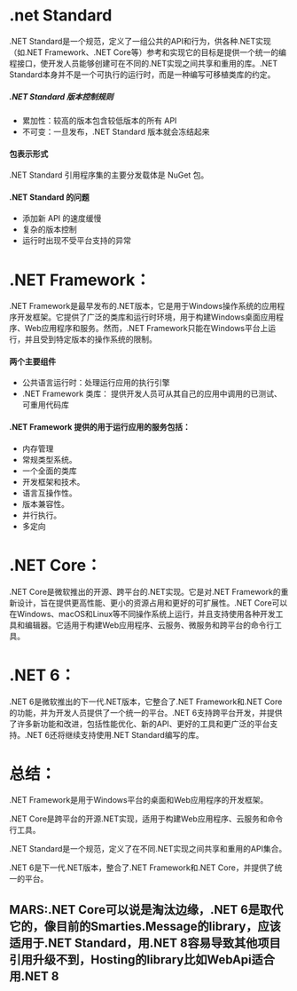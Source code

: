 # .net Standard
.NET Standard是一个规范，定义了一组公共的API和行为，供各种.NET实现（如.NET Framework、.NET Core等）参考和实现它的目标是提供一个统一的编程接口，使开发人员能够创建可在不同的.NET实现之间共享和重用的库。.NET Standard本身并不是一个可执行的运行时，而是一种编写可移植类库的约定。
##### .NET Standard 版本控制规则
   - 累加性：较高的版本包含较低版本的所有 API
   - 不可变：一旦发布，.NET Standard 版本就会冻结起来

#### 包表示形式
.NET Standard 引用程序集的主要分发载体是 NuGet 包。

#### .NET Standard 的问题
- 添加新 API 的速度缓慢
- 复杂的版本控制
- 运行时出现不受平台支持的异常

# .NET Framework：
.NET Framework是最早发布的.NET版本，它是用于Windows操作系统的应用程序开发框架。它提供了广泛的类库和运行时环境，用于构建Windows桌面应用程序、Web应用程序和服务。然而，.NET Framework只能在Windows平台上运行，并且受到特定版本的操作系统的限制。
#### 两个主要组件
   - 公共语言运行时：处理运行应用的执行引擎
   - .NET Framework 类库： 提供开发人员可从其自己的应用中调用的已测试、可重用代码库
#### .NET Framework 提供的用于运行应用的服务包括：
  - 内存管理
  - 常规类型系统。
  - 一个全面的类库
  - 开发框架和技术。
  - 语言互操作性。
  - 版本兼容性。
  - 并行执行。
  - 多定向
# .NET Core：
.NET Core是微软推出的开源、跨平台的.NET实现。它是对.NET Framework的重新设计，旨在提供更高性能、更小的资源占用和更好的可扩展性。.NET Core可以在Windows、macOS和Linux等不同操作系统上运行，并且支持使用各种开发工具和编辑器。它适用于构建Web应用程序、云服务、微服务和跨平台的命令行工具。
# .NET 6：
.NET 6是微软推出的下一代.NET版本，它整合了.NET Framework和.NET Core的功能，并为开发人员提供了一个统一的平台。.NET 6支持跨平台开发，并提供了许多新功能和改进，包括性能优化、新的API、更好的工具和更广泛的平台支持。.NET 6还将继续支持使用.NET Standard编写的库。

# 总结：

.NET Framework是用于Windows平台的桌面和Web应用程序的开发框架。

.NET Core是跨平台的开源.NET实现，适用于构建Web应用程序、云服务和命令行工具。

.NET Standard是一个规范，定义了在不同.NET实现之间共享和重用的API集合。

.NET 6是下一代.NET版本，整合了.NET Framework和.NET Core，并提供了统一的平台。

## MARS:.NET Core可以说是淘汰边缘，.NET 6是取代它的，像目前的Smarties.Message的library，应该适用于.NET Standard，用.NET 8容易导致其他项目引用升级不到，Hosting的library比如WebApi适合用.NET 8

